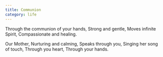```yaml
---
title: Communion
category: life
---
```


Through the communion of your hands,
Strong and gentle,
Moves infinite Spirit,
Compassionate and healing.

Our Mother,
Nurturing and calming,
Speaks through you,
Singing her song of touch,
Through you heart,
Through your hands.
